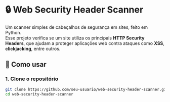 # 🔒 Web Security Header Scanner

Um scanner simples de cabeçalhos de segurança em sites, feito em Python.  
Esse projeto verifica se um site utiliza os principais **HTTP Security Headers**, que ajudam a proteger aplicações web contra ataques como **XSS**, **clickjacking**, entre outros.

## 🚀 Como usar

### 1. Clone o repositório
```bash
git clone https://github.com/seu-usuario/web-security-header-scanner.git
cd web-security-header-scanner

